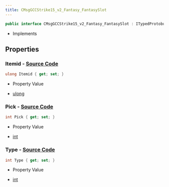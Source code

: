 ```yaml
---
title: CMsgGCCStrike15_v2_Fantasy_FantasySlot
---
```


```csharp
public interface CMsgGCCStrike15_v2_Fantasy_FantasySlot : ITypedProtobuf<CMsgGCCStrike15_v2_Fantasy_FantasySlot>, INativeHandle
```

- Implements

## Properties

### **Itemid** - [Source Code](https://github.com/swiftly-solution/swiftlys2/blob/main/managed/src/SwiftlyS2.Generated/Protobufs/Interfaces/CMsgGCCStrike15_v2_Fantasy_FantasySlot.cs#L19)

```csharp
ulong Itemid { get; set; }
```

- Property Value

- [ulong](https://learn.microsoft.com/dotnet/api/system.uint64)

### **Pick** - [Source Code](https://github.com/swiftly-solution/swiftlys2/blob/main/managed/src/SwiftlyS2.Generated/Protobufs/Interfaces/CMsgGCCStrike15_v2_Fantasy_FantasySlot.cs#L16)

```csharp
int Pick { get; set; }
```

- Property Value

- [int](https://learn.microsoft.com/dotnet/api/system.int32)

### **Type** - [Source Code](https://github.com/swiftly-solution/swiftlys2/blob/main/managed/src/SwiftlyS2.Generated/Protobufs/Interfaces/CMsgGCCStrike15_v2_Fantasy_FantasySlot.cs#L13)

```csharp
int Type { get; set; }
```

- Property Value

- [int](https://learn.microsoft.com/dotnet/api/system.int32)

